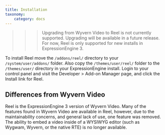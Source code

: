 ```yaml
---
title: Installation
taxonomy:
    category: docs
---
```


>>> Upgrading from Wyvern Video to Reel is not currently supported. Upgrading will be available in a future release. For now, Reel is only supported for new installs in ExpressionEngine 3.

To install Reel move the ``/addons/reel/`` directory to your ``/system/user/addons/`` folder. Also copy the ``/themes/user/reel/`` folder to the ``/themes/user/`` directory in your ExpressionEngine install. Login to your control panel and visit the Developer > Add-on Manager page, and click the Install link for Reel.

## Differences from Wyvern Video

Reel is the ExpressionEngine 3 version of Wyvern Video. Many of the features found in Wyvern Video are available in Reel, however, due to the maintainability concerns, and general lack of use, one feature was removed. The ability to embed a video inside of a WYSIWYG editor (such as Wygwam, Wyvern, or the native RTE) is no longer available.

